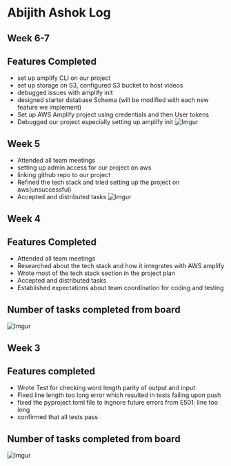 # Abijith Ashok Log

## Week 6-7
## Features Completed
- set up amplify CLI on our project
- set up storage on S3, configured S3 bucket to host videos
- debugged issues with amplify init
- designed starter database Schema (will be modified with each new feature we implement)
- Set up AWS Amplify project using credentials and then User tokens
- Debugged our project especially setting up amplify init
![Imgur](https://imgur.com/GB6HSPF.png)


## Week 5
- Attended all team meetings
- setting up admin access for our project on aws
- linking github repo to our project
- Refined the tech stack and tried setting up the project on aws(unsuccessful)
- Accepted and distributed tasks
![Imgur](https://imgur.com/4a9AxI0.png)

## Week 4
## Features Completed
- Attended all team meetings
- Researched about the tech stack and how it integrates with AWS amplify
- Wrote most of the tech stack section in the project plan
- Accepted and distributed tasks
- Established expectations about team coordination for coding and testing
## Number of tasks completed from board
![Imgur](https://imgur.com/wcJCbUB.png)

## Week 3
## Features completed

- Wrote Test for checking word length parity of output and input
- Fixed line length too long error which resulted in tests failing upon push
- fixed the pyproject.toml file to ingnore future errors from E501: line too long
- confirmed that all tests pass

## Number of tasks completed from board
![Imgur](https://imgur.com/BtmMEM0.png)
